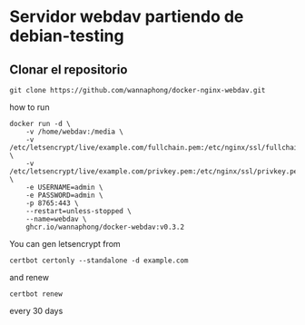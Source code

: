 # Servidor webdav partiendo de debian-testing

##  Clonar el repositorio

```
git clone https://github.com/wannaphong/docker-nginx-webdav.git
```
how to run

```
docker run -d \
    -v /home/webdav:/media \
    -v /etc/letsencrypt/live/example.com/fullchain.pem:/etc/nginx/ssl/fullchain.pem \
    -v /etc/letsencrypt/live/example.com/privkey.pem:/etc/nginx/ssl/privkey.pem \
    -e USERNAME=admin \
    -e PASSWORD=admin \
    -p 8765:443 \
    --restart=unless-stopped \
    --name=webdav \
    ghcr.io/wannaphong/docker-webdav:v0.3.2
```

You can gen letsencrypt from

```
certbot certonly --standalone -d example.com
```

and renew 

```
certbot renew
```

every 30 days

